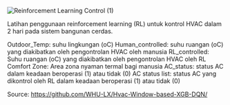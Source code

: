 ![Reinforcement Learning Control (1)](https://github.com/user-attachments/assets/298e7551-100b-4ec4-b0e6-c29f5a592a3e)

Latihan penggunaan reinforcement learning (RL) untuk kontrol HVAC dalam 2 hari pada sistem bangunan cerdas. 

Outdoor_Temp: suhu lingkungan (oC)
Human_controlled: suhu ruangan (oC) yang diakibatkan oleh pengontrolan HVAC oleh manusia
RL_controlled: Suhu ruangan (oC) yang diakibatkan oleh pengontrolan HVAC oleh RL
Comfort Zone: Area zona nyaman termal bagi manusia
AC_status: status AC dalam keadaan beroperasi (1) atau tidak (0)
AC status list: status AC yang dikontrol oleh RL dalam keadaan beroperasi (1) atau tidak (0)

Source: https://github.com/WHU-LX/Hvac-Window-based-XGB-DQN/
